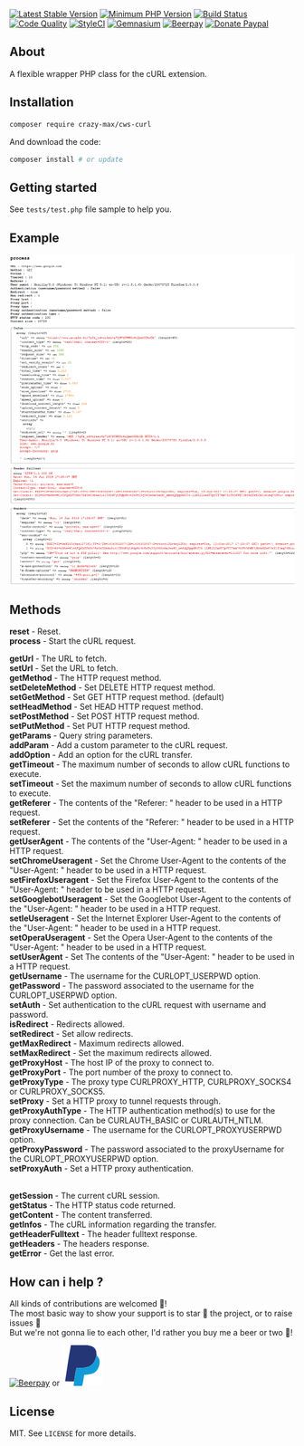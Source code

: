 [![Latest Stable Version](https://img.shields.io/packagist/v/crazy-max/cws-curl.svg?style=flat-square)](https://packagist.org/packages/crazy-max/cws-curl)
[![Minimum PHP Version](https://img.shields.io/badge/php-%3E%3D%205.3.0-8892BF.svg?style=flat-square)](https://php.net/)
[![Build Status](https://img.shields.io/travis/crazy-max/CwsCurl/master.svg?style=flat-square)](https://travis-ci.org/crazy-max/CwsCurl)
[![Code Quality](https://img.shields.io/codacy/grade/bf248165410141b0a323d9ac9fe49248.svg?style=flat-square)](https://www.codacy.com/app/crazy-max/CwsCurl)
[![StyleCI](https://styleci.io/repos/10057054/shield?style=flat-square)](https://styleci.io/repos/10057054)
[![Gemnasium](https://img.shields.io/gemnasium/crazy-max/CwsCurl.svg?style=flat-square)](https://gemnasium.com/github.com/crazy-max/CwsCurl)
[![Beerpay](https://img.shields.io/beerpay/crazy-max/CwsCurl.svg?style=flat-square)](https://beerpay.io/crazy-max/CwsCurl)
[![Donate Paypal](https://img.shields.io/badge/donate-paypal-7057ff.svg?style=flat-square)](https://www.paypal.com/cgi-bin/webscr?cmd=_s-xclick&hosted_button_id=ECNZJ3UYAX7PU)

## About

A flexible wrapper PHP class for the cURL extension.

## Installation

```bash
composer require crazy-max/cws-curl
```

And download the code:

```bash
composer install # or update
```

## Getting started

See `tests/test.php` file sample to help you.

## Example

![](.res/example.png)

## Methods

**reset** - Reset.<br />
**process** - Start the cURL request.<br />

**getUrl** - The URL to fetch.<br />
**setUrl** - Set the URL to fetch.<br />
**getMethod** - The HTTP request method.<br />
**setDeleteMethod** - Set DELETE HTTP request method.<br />
**setGetMethod** - Set GET HTTP request method. (default)<br />
**setHeadMethod** - Set HEAD HTTP request method.<br />
**setPostMethod** - Set POST HTTP request method.<br />
**setPutMethod** - Set PUT HTTP request method.<br />
**getParams** - Query string parameters.<br />
**addParam** - Add a custom parameter to the cURL request.<br />
**addOption** - Add an option for the cURL transfer.<br />
**getTimeout** - The maximum number of seconds to allow cURL functions to execute.<br />
**setTimeout** - Set the maximum number of seconds to allow cURL functions to execute.<br />
**getReferer** - The contents of the "Referer: " header to be used in a HTTP request.<br />
**setReferer** - Set the contents of the "Referer: " header to be used in a HTTP request.<br />
**getUserAgent** - The contents of the "User-Agent: " header to be used in a HTTP request.<br />
**setChromeUseragent** - Set the Chrome User-Agent to the contents of the "User-Agent: " header to be used in a HTTP request.<br />
**setFirefoxUseragent** - Set the Firefox User-Agent to the contents of the "User-Agent: " header to be used in a HTTP request.<br />
**setGooglebotUseragent** - Set the Googlebot User-Agent to the contents of the "User-Agent: " header to be used in a HTTP request.<br />
**setIeUseragent** - Set the Internet Explorer User-Agent to the contents of the "User-Agent: " header to be used in a HTTP request.<br />
**setOperaUseragent** - Set the Opera User-Agent to the contents of the "User-Agent: " header to be used in a HTTP request.<br />
**setUserAgent** - Set The contents of the "User-Agent: " header to be used in a HTTP request.<br />
**getUsername** - The username for the CURLOPT_USERPWD option.<br />
**getPassword** - The password associated to the username for the CURLOPT_USERPWD option.<br />
**setAuth** - Set authentication to the cURL request with username and password.<br />
**isRedirect** - Redirects allowed.<br />
**setRedirect** - Set allow redirects.<br />
**getMaxRedirect** - Maximum redirects allowed.<br />
**setMaxRedirect** - Set the maximum redirects allowed.<br />
**getProxyHost** - The host IP of the proxy to connect to.<br />
**getProxyPort** - The port number of the proxy to connect to.<br />
**getProxyType** - The proxy type CURLPROXY_HTTP, CURLPROXY_SOCKS4 or CURLPROXY_SOCKS5.<br />
**setProxy** - Set a HTTP proxy to tunnel requests through.<br />
**getProxyAuthType** - The HTTP authentication method(s) to use for the proxy connection. Can be CURLAUTH_BASIC or CURLAUTH_NTLM.<br />
**getProxyUsername** - The username for the CURLOPT_PROXYUSERPWD option.<br />
**getProxyPassword** - The password associated to the proxyUsername for the CURLOPT_PROXYUSERPWD option.<br />
**setProxyAuth** - Set a HTTP proxy authentication.<br /><br />

**getSession** - The current cURL session.<br />
**getStatus** - The HTTP status code returned.<br />
**getContent** - The content transferred.<br />
**getInfos** - The cURL information regarding the transfer.<br />
**getHeaderFulltext** - The header fulltext response.<br />
**getHeaders** - The headers response.<br />
**getError** - Get the last error.<br />

## How can i help ?

All kinds of contributions are welcomed :raised_hands:!<br />
The most basic way to show your support is to star :star2: the project, or to raise issues :speech_balloon:<br />
But we're not gonna lie to each other, I'd rather you buy me a beer or two :beers:!

[![Beerpay](https://beerpay.io/crazy-max/CwsCurl/badge.svg?style=beer-square)](https://beerpay.io/crazy-max/CwsCurl)
or [![Paypal](.res/paypal.svg)](https://www.paypal.com/cgi-bin/webscr?cmd=_s-xclick&hosted_button_id=ECNZJ3UYAX7PU)

## License

MIT. See `LICENSE` for more details.
